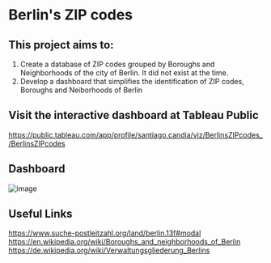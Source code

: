 # Berlin's ZIP codes

## This project aims to:
1) Create a database of ZIP codes grouped by Boroughs and Neighborhoods of the city of Berlin. It did not exist at the time.
2) Develop a dashboard that simplifies the identification of ZIP codes, Boroughs and Neiborhoods of Berlin

## Visit the interactive dashboard at Tableau Public 
https://public.tableau.com/app/profile/santiago.candia/viz/BerlinsZIPcodes_/BerlinsZIPcodes

## Dashboard
![image](https://github.com/santiagocandia/data-viz/assets/16913295/a3db4f7a-1d1e-42c2-9e32-f402cbaf7fb1)

## Useful Links
https://www.suche-postleitzahl.org/land/berlin.13f#modal
https://en.wikipedia.org/wiki/Boroughs_and_neighborhoods_of_Berlin
https://de.wikipedia.org/wiki/Verwaltungsgliederung_Berlins

